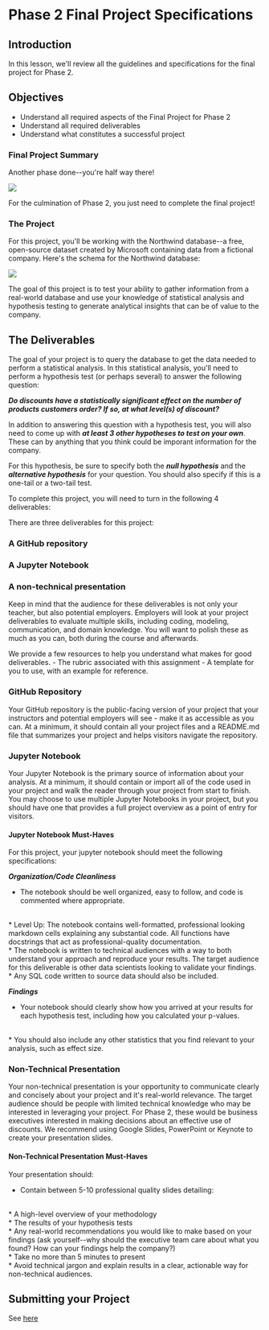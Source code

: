 
# Phase 2 Final Project Specifications

## Introduction

In this lesson, we'll review all the guidelines and specifications for the final project for Phase 2. 

## Objectives

* Understand all required aspects of the Final Project for Phase 2
* Understand all required deliverables
* Understand what constitutes a successful project

### Final Project Summary

Another phase done--you're half way there!

<img src='https://raw.githubusercontent.com/learn-co-curriculum/dsc-2-final-project/master/halfway-there.gif'>

For the culmination of Phase 2, you just need to complete the final project!

### The Project

For this project, you'll be working with the Northwind database--a free, open-source dataset created by Microsoft containing data from a fictional company. Here's the schema for the Northwind database:

<img src='https://raw.githubusercontent.com/learn-co-curriculum/dsc-2-final-project/master/Northwind_ERD.png'>

The goal of this project is to test your ability to gather information from a real-world database and use your knowledge of statistical analysis and hypothesis testing to generate analytical insights that can be of value to the company. 

## The Deliverables

The goal of your project is to query the database to get the data needed to perform a statistical analysis. In this statistical analysis, you'll need to perform a hypothesis test (or perhaps several) to answer the following question:

**_Do discounts have a statistically significant effect on the number of products customers order? If so, at what level(s) of discount?_**

In addition to answering this question with a hypothesis test, you will also need to come up with **_at least 3 other hypotheses to test on your own_**.  These can by anything that you think could be imporant information for the company. 

For this hypothesis, be sure to specify both the **_null hypothesis_** and the **_alternative hypothesis_** for your question.  You should also specify if this is a one-tail or a two-tail test. 

To complete this project, you will need to turn in the following 4 deliverables:

There are three deliverables for this project:

### A GitHub repository
### A Jupyter Notebook
### A non-technical presentation

Keep in mind that the audience for these deliverables is not only your teacher, but also potential employers. Employers will look at your project deliverables to evaluate multiple skills, including coding, modeling, communication, and domain knowledge. You will want to polish these as much as you can, both during the course and afterwards.

We provide a few resources to help you understand what makes for good deliverables. - The rubric associated with this assignment - A template for you to use, with an example for reference.

### GitHub Repository

Your GitHub repository is the public-facing version of your project that your instructors and potential employers will see - make it as accessible as you can. At a minimum, it should contain all your project files and a README.md file that summarizes your project and helps visitors navigate the repository.

### Jupyter Notebook

Your Jupyter Notebook is the primary source of information about your analysis. At a minimum, it should contain or import all of the code used in your project and walk the reader through your project from start to finish. You may choose to use multiple Jupyter Notebooks in your project, but you should have one that provides a full project overview as a point of entry for visitors.

#### Jupyter Notebook Must-Haves

For this project, your jupyter notebook should meet the following specifications:

**_Organization/Code Cleanliness_**

* The notebook should be well organized, easy to follow, and code is commented where appropriate.  
<br>  
    * Level Up: The notebook contains well-formatted, professional looking markdown cells explaining any substantial code. All functions have docstrings that act as professional-quality documentation.  
<br>      
* The notebook is written to technical audiences with a way to both understand your approach and reproduce your results. The target audience for this deliverable is other data scientists looking to validate your findings.  
<br>    
* Any SQL code written to source data should also be included.  <br>

**_Findings_**

* Your notebook should clearly show how you arrived at your results for each hypothesis test, including how you calculated your p-values.   
<br>
* You should also include any other statistics that you find relevant to your analysis, such as effect size. 

### Non-Technical Presentation

Your non-technical presentation is your opportunity to communicate clearly and concisely about your project and it's real-world relevance. The target audience should be people with limited technical knowledge who may be interested in leveraging your project. For Phase 2, these would be business executives interested in making decisions about an effective use of discounts. We recommend using Google Slides, PowerPoint or Keynote to create your presentation slides.

#### Non-Technical Presentation Must-Haves

Your presentation should:

* Contain between 5-10 professional quality slides detailing:
<br>  
    * A high-level overview of your methodology  
    <br>  
    * The results of your hypothesis tests  
    <br>  
    * Any real-world recommendations you would like to make based on your findings (ask yourself--why should the executive team care about what you found? How can your findings help the company?)  
    <br>  
* Take no more than 5 minutes to present  
<br>  
* Avoid technical jargon and explain results in a clear, actionable way for non-technical audiences.  

## Submitting your Project

See [here](https://github.com/learn-co-curriculum/dsc-project-submissions-campus)
